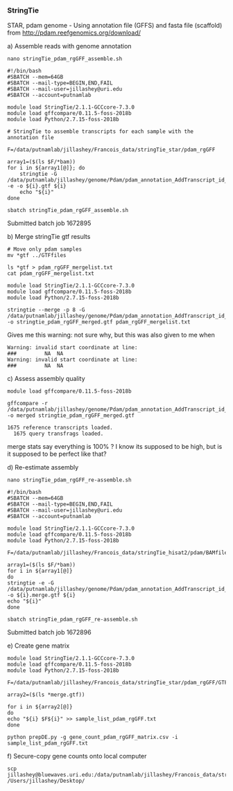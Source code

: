 ### StringTie 

STAR, pdam genome - Using annotation file (GFFS) and fasta file (scaffold) from http://pdam.reefgenomics.org/download/ 


a) Assemble reads with genome annotation

```
nano stringTie_pdam_rgGFF_assemble.sh

#!/bin/bash
#SBATCH --mem=64GB
#SBATCH --mail-type=BEGIN,END,FAIL
#SBATCH --mail-user=jillashey@uri.edu
#SBATCH --account=putnamlab

module load StringTie/2.1.1-GCCcore-7.3.0
module load gffcompare/0.11.5-foss-2018b
module load Python/2.7.15-foss-2018b

# StringTie to assemble transcripts for each sample with the annotation file

F=/data/putnamlab/jillashey/Francois_data/stringTie_star/pdam_rgGFF

array1=($(ls $F/*bam))
for i in ${array1[@]}; do
	stringtie -G /data/putnamlab/jillashey/genome/Pdam/pdam_annotation_AddTranscript_id_fixed.gtf -e -o ${i}.gtf ${i}
	echo "${i}"
done

sbatch stringTie_pdam_rgGFF_assemble.sh
```
Submitted batch job 1672895

b) Merge stringTie gtf results 

```
# Move only pdam samples
mv *gtf ../GTFfiles

ls *gtf > pdam_rgGFF_mergelist.txt
cat pdam_rgGFF_mergelist.txt 

module load StringTie/2.1.1-GCCcore-7.3.0
module load gffcompare/0.11.5-foss-2018b
module load Python/2.7.15-foss-2018b

stringtie --merge -p 8 -G /data/putnamlab/jillashey/genome/Pdam/pdam_annotation_AddTranscript_id_fixed.gtf -o stringtie_pdam_rgGFF_merged.gtf pdam_rgGFF_mergelist.txt

```

Gives me this warning: not sure why, but this was also given to me when 
```
Warning: invalid start coordinate at line:
###			NA	NA				
Warning: invalid start coordinate at line:
###			NA	NA
```

c) Assess assembly quality

```
module load gffcompare/0.11.5-foss-2018b

gffcompare -r /data/putnamlab/jillashey/genome/Pdam/pdam_annotation_AddTranscript_id_fixed.gtf -o merged stringtie_pdam_rgGFF_merged.gtf

1675 reference transcripts loaded.
  1675 query transfrags loaded.

```

merge stats say everything is 100% ? I know its supposed to be high, but is it supposed to be perfect like that?

d) Re-estimate assembly

```
nano stringTie_pdam_rgGFF_re-assemble.sh

#!/bin/bash
#SBATCH --mem=64GB
#SBATCH --mail-type=BEGIN,END,FAIL
#SBATCH --mail-user=jillashey@uri.edu
#SBATCH --account=putnamlab

module load StringTie/2.1.1-GCCcore-7.3.0
module load gffcompare/0.11.5-foss-2018b
module load Python/2.7.15-foss-2018b

F=/data/putnamlab/jillashey/Francois_data/stringTie_hisat2/pdam/BAMfiles

array1=($(ls $F/*bam))
for i in ${array1[@]}
do
stringtie -e -G /data/putnamlab/jillashey/genome/Pdam/pdam_annotation_AddTranscript_id_fixed.gtf -o ${i}.merge.gtf ${i}
echo "${i}"
done

sbatch stringTie_pdam_rgGFF_re-assemble.sh
```

Submitted batch job 1672896

e) Create gene matrix

```
module load StringTie/2.1.1-GCCcore-7.3.0
module load gffcompare/0.11.5-foss-2018b
module load Python/2.7.15-foss-2018b

F=/data/putnamlab/jillashey/Francois_data/stringTie_star/pdam_rgGFF/GTFfiles_merged/

array2=($(ls *merge.gtf))

for i in ${array2[@]}
do
echo "${i} $F${i}" >> sample_list_pdam_rgGFF.txt
done

python prepDE.py -g gene_count_pdam_rgGFF_matrix.csv -i sample_list_pdam_rgGFF.txt

```

f) Secure-copy gene counts onto local computer 

```
scp jillashey@bluewaves.uri.edu:/data/putnamlab/jillashey/Francois_data/stringTie_star/pdam_rgGFF/GTFfiles_merged/gene_count_pdam_rgGFF_matrix.csv /Users/jillashey/Desktop/
```
